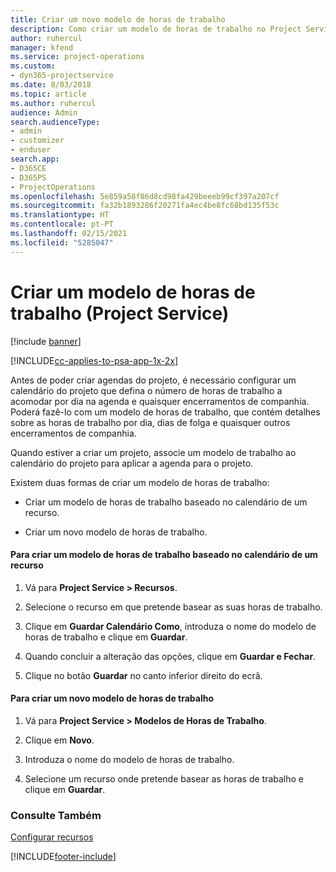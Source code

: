 ```yaml
---
title: Criar um novo modelo de horas de trabalho
description: Como criar um modelo de horas de trabalho no Project Service
author: ruhercul
manager: kfend
ms.service: project-operations
ms.custom:
- dyn365-projectservice
ms.date: 8/03/2018
ms.topic: article
ms.author: ruhercul
audience: Admin
search.audienceType:
- admin
- customizer
- enduser
search.app:
- D365CE
- D365PS
- ProjectOperations
ms.openlocfilehash: 5e859a58f86d8cd98fa429beeeb99cf397a207cf
ms.sourcegitcommit: fa32b1893286f20271fa4ec4be8fc68bd135f53c
ms.translationtype: HT
ms.contentlocale: pt-PT
ms.lasthandoff: 02/15/2021
ms.locfileid: "5285047"
---
```

# <a name="create-a-work-hours-template-project-service"></a>Criar um modelo de horas de trabalho (Project Service)

[!include [banner](../includes/psa-now-project-operations.md)]

[!INCLUDE[cc-applies-to-psa-app-1x-2x](../includes/cc-applies-to-psa-app-1x-2x.md)]

Antes de poder criar agendas do projeto, é necessário configurar um calendário do projeto que defina o número de horas de trabalho a acomodar por dia na agenda e quaisquer encerramentos de companhia. Poderá fazê-lo com um modelo de horas de trabalho, que contém detalhes sobre as horas de trabalho por dia, dias de folga e quaisquer outros encerramentos de companhia.  
  
 Quando estiver a criar um projeto, associe um modelo de trabalho ao calendário do projeto para aplicar a agenda para o projeto.  
  
 Existem duas formas de criar um modelo de horas de trabalho:  
  
-   Criar um modelo de horas de trabalho baseado no calendário de um recurso.  
  
-   Criar um novo modelo de horas de trabalho.  
  
#### <a name="to-create-a-work-hours-template-based-on-a-resources-calendar"></a>Para criar um modelo de horas de trabalho baseado no calendário de um recurso  
  
1.  Vá para **Project Service > Recursos**.  
  
2.  Selecione o recurso em que pretende basear as suas horas de trabalho.  
  
3.  Clique em **Guardar Calendário Como**, introduza o nome do modelo de horas de trabalho e clique em **Guardar**.  
  
4.  Quando concluir a alteração das opções, clique em **Guardar e Fechar**.  
  
5.  Clique no botão **Guardar** no canto inferior direito do ecrã.  
  
#### <a name="to-create-a-new-work-hours-template"></a>Para criar um novo modelo de horas de trabalho  
  
1.  Vá para **Project Service > Modelos de Horas de Trabalho**.  
  
2.  Clique em **Novo**.  
  
3.  Introduza o nome do modelo de horas de trabalho.  
  
4.  Selecione um recurso onde pretende basear as horas de trabalho e clique em **Guardar**.  
  
### <a name="see-also"></a>Consulte Também  
 [Configurar recursos](../psa/set-up-resources.md)


[!INCLUDE[footer-include](../includes/footer-banner.md)]